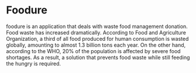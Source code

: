 # Foodure

foodure is an application that deals with waste food management donation. Food waste has increased
dramatically. According to Food and Agriculture Organization, a third of all food produced for human
consumption is wasted globally, amounting to almost 1.3 billion tons each year. On the other hand,
according to the WHO, 20% of the population is affected by severe food shortages. As a result, a
solution that prevents food waste while still feeding the hungry is required.
